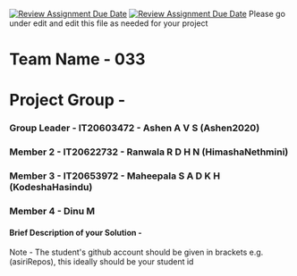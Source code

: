[![Review Assignment Due Date](https://classroom.github.com/assets/deadline-readme-button-24ddc0f5d75046c5622901739e7c5dd533143b0c8e959d652212380cedb1ea36.svg)](https://classroom.github.com/a/-uR1f4-1)
[![Review Assignment Due Date](https://classroom.github.com/assets/deadline-readme-button-8d59dc4de5201274e310e4c54b9627a8934c3b88527886e3b421487c677d23eb.svg)](https://classroom.github.com/a/-uR1f4-1)
Please go under edit and edit this file as needed for your project

# Team Name - 033
# Project Group - 
### Group Leader - IT20603472 - Ashen A V S (Ashen2020)
### Member 2 - IT20622732 - Ranwala R D H N (HimashaNethmini)
### Member 3 -  IT20653972 - Maheepala S A D K H (KodeshaHasindu)
### Member 4 -  Dinu M

#### Brief Description of your Solution - 

Note - The student's github account should be given in brackets e.g. (asiriRepos), this ideally should be your student id 

